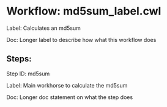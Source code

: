 # Workflow: md5sum_label.cwl

Label: Calculates an md5sum

Doc: Longer label to describe how what this workflow does

## Steps: 

Step ID: md5sum

Label: Main workhorse to calculate the md5sum

Doc: Longer doc statement on what the step does

